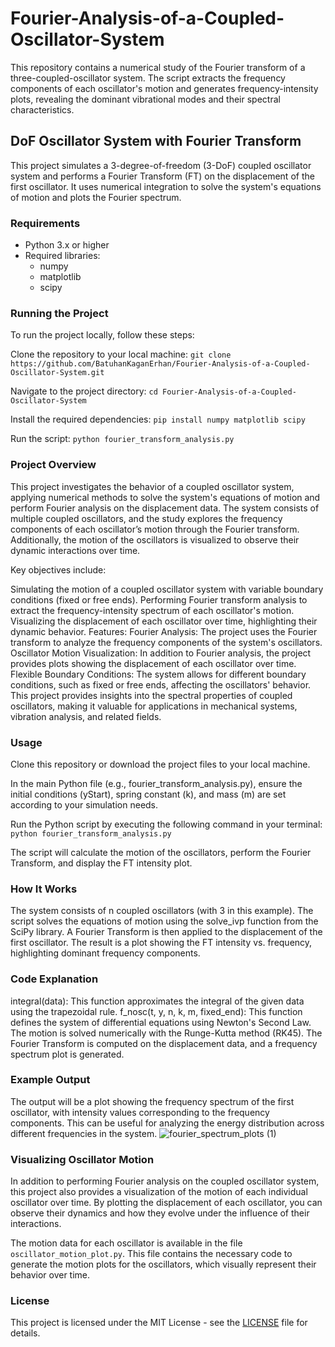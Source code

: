 # Fourier-Analysis-of-a-Coupled-Oscillator-System
This repository contains a numerical study of the Fourier transform of a three-coupled-oscillator system. The script extracts the frequency components of each oscillator's motion and generates frequency-intensity plots, revealing the dominant vibrational modes and their spectral characteristics.

## DoF Oscillator System with Fourier Transform
This project simulates a 3-degree-of-freedom (3-DoF) coupled oscillator system and performs a Fourier Transform (FT) on the displacement of the first oscillator. It uses numerical integration to solve the system's equations of motion and plots the Fourier spectrum.

### Requirements
- Python 3.x or higher
- Required libraries:
  - numpy
  - matplotlib
  - scipy

### Running the Project
To run the project locally, follow these steps:

Clone the repository to your local machine:
`git clone https://github.com/BatuhanKaganErhan/Fourier-Analysis-of-a-Coupled-Oscillator-System.git`

Navigate to the project directory:
`cd Fourier-Analysis-of-a-Coupled-Oscillator-System`

Install the required dependencies: `pip install numpy matplotlib scipy `

Run the script:
`python fourier_transform_analysis.py`

### Project Overview
This project investigates the behavior of a coupled oscillator system, applying numerical methods to solve the system's equations of motion and perform Fourier analysis on the displacement data. The system consists of multiple coupled oscillators, and the study explores the frequency components of each oscillator’s motion through the Fourier transform. Additionally, the motion of the oscillators is visualized to observe their dynamic interactions over time.

Key objectives include:

Simulating the motion of a coupled oscillator system with variable boundary conditions (fixed or free ends).
Performing Fourier transform analysis to extract the frequency-intensity spectrum of each oscillator's motion.
Visualizing the displacement of each oscillator over time, highlighting their dynamic behavior.
Features:
Fourier Analysis: The project uses the Fourier transform to analyze the frequency components of the system's oscillators.
Oscillator Motion Visualization: In addition to Fourier analysis, the project provides plots showing the displacement of each oscillator over time.
Flexible Boundary Conditions: The system allows for different boundary conditions, such as fixed or free ends, affecting the oscillators' behavior.
This project provides insights into the spectral properties of coupled oscillators, making it valuable for applications in mechanical systems, vibration analysis, and related fields.


### Usage
Clone this repository or download the project files to your local machine.

In the main Python file (e.g., fourier_transform_analysis.py), ensure the initial conditions (yStart), spring constant (k), and mass (m) are set according to your simulation needs.

Run the Python script by executing the following command in your terminal:
`python fourier_transform_analysis.py`

The script will calculate the motion of the oscillators, perform the Fourier Transform, and display the FT intensity plot.

### How It Works
The system consists of n coupled oscillators (with 3 in this example).
The script solves the equations of motion using the solve_ivp function from the SciPy library.
A Fourier Transform is then applied to the displacement of the first oscillator.
The result is a plot showing the FT intensity vs. frequency, highlighting dominant frequency components.

### Code Explanation
integral(data): This function approximates the integral of the given data using the trapezoidal rule.
f_nosc(t, y, n, k, m, fixed_end): This function defines the system of differential equations using Newton's Second Law.
The motion is solved numerically with the Runge-Kutta method (RK45).
The Fourier Transform is computed on the displacement data, and a frequency spectrum plot is generated.

### Example Output
The output will be a plot showing the frequency spectrum of the first oscillator, with intensity values corresponding to the frequency components. This can be useful for analyzing the energy distribution across different frequencies in the system.
![fourier_spectrum_plots (1)](https://github.com/user-attachments/assets/65e1ee84-9b2d-448e-af0e-e56d00987fa4)

### Visualizing Oscillator Motion
In addition to performing Fourier analysis on the coupled oscillator system, this project also provides a visualization of the motion of each individual oscillator over time. By plotting the displacement of each oscillator, you can observe their dynamics and how they evolve under the influence of their interactions.

The motion data for each oscillator is available in the file `oscillator_motion_plot.py`. This file contains the necessary code to generate the motion plots for the oscillators, which visually represent their behavior over time.

### License
This project is licensed under the MIT License - see the [LICENSE](./LICENSE) file for details.
